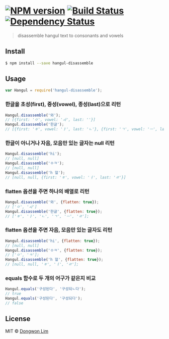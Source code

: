 #  [![NPM version][npm-image]][npm-url] [![Build Status][travis-image]][travis-url] [![Dependency Status][daviddm-image]][daviddm-url]

> disassemble hangul text to consonants and vowels


## Install

```sh
$ npm install --save hangul-disassemble
```


## Usage

```js
var Hangul = require('hangul-disassemble');
```

### 한글을 초성(first), 중성(vowel), 종성(last)으로 리턴
```js
Hangul.disassemble('와');
// [{first: 'ㅇ', vowel: 'ㅘ', last: ''}]
Hangul.disassemble('한글');
// [{first: 'ㅎ', vowel: 'ㅏ', last: 'ㄴ'}, {first: 'ㄱ', vowel: 'ㅡ', last: 'ㄹ'}]
```

### 한글이 아니거나 자음, 모음만 있는 글자는 null 리턴
```js
Hangul.disassemble('hi');
// [null, null]
Hangul.disassemble('ㅇㅋ');
// [null, null]
Hangul.disassemble('h 헐');
// [null, null, {first: 'ㅎ', vowel: 'ㅓ', last: 'ㄹ'}]
```

### flatten 옵션을 주면 하나의 배열로 리턴
```js
Hangul.disassemble('와', {flatten: true});
// ['ㅇ', 'ㅘ']
Hangul.disassemble('한글', {flatten: true});
// ['ㅎ', 'ㅏ', 'ㄴ', 'ㄱ', 'ㅡ', 'ㄹ'];
```

### flatten 옵션을 주면 자음, 모음만 있는 글자도 리턴
```js
Hangul.disassemble('hi', {flatten: true});
// [null, null]
Hangul.disassemble('ㅇㅋ', {flatten: true});
// ['ㅇ', 'ㅋ'];
Hangul.disassemble('h 헐', {flatten: true});
// [null, null, 'ㅎ', 'ㅓ', 'ㄹ'];
```

### equals 함수로 두 개의 어구가 같은지 비교
```js
Hangul.equals('구성된다', '구성되ㄴ다');
// true
Hangul.equals('구성된다', '구성되다');
// false
```


## License

MIT © [Dongwon Lim](./LICENSE)

[npm-image]: https://badge.fury.io/js/hangul-disassemble.svg
[npm-url]: https://npmjs.org/package/hangul-disassemble
[travis-image]: https://travis-ci.org/idw111/hangul-disassemble.svg?branch=master
[travis-url]: https://travis-ci.org/idw111/hangul-disassemble
[daviddm-image]: https://david-dm.org/idw111/hangul-disassemble.svg?theme=shields.io
[daviddm-url]: https://david-dm.org/idw111/hangul-disassemble
